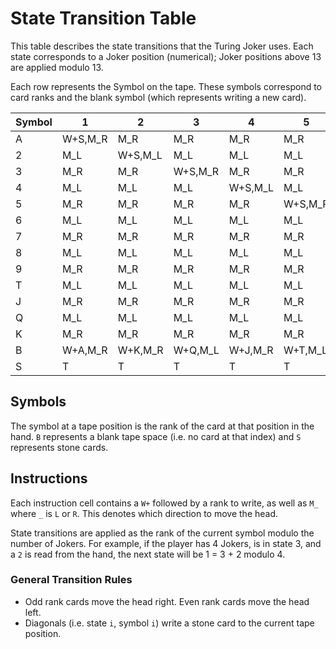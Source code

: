 # State Transition Table

This table describes the state transitions that the Turing Joker uses.
Each state corresponds to a Joker position (numerical); Joker positions
above 13 are applied modulo 13. 

Each row represents the Symbol on the tape. These symbols correspond to
card ranks and the blank symbol (which represents writing a new card).

| Symbol |   1   |   2   |   3   |   4   |   5   |   6   |   7   |   8   |   9   |  10   |  11   |  12   |  13   |
| ------ | ----- | ----- | ----- | ----- | ----- | ----- | ----- | ----- | ----- | ----- | ----- | ----- | ----- |
|      A |W+S,M_R|    M_R|    M_R|    M_R|    M_R|    M_R|    M_R|    M_R|    M_R|    M_R|    M_R|    M_R|    M_R|
|      2 |    M_L|W+S,M_L|    M_L|    M_L|    M_L|    M_L|    M_L|    M_L|    M_L|    M_L|    M_L|    M_L|    M_L|
|      3 |    M_R|    M_R|W+S,M_R|    M_R|    M_R|    M_R|    M_R|    M_R|    M_R|    M_R|    M_R|    M_R|    M_R|
|      4 |    M_L|    M_L|    M_L|W+S,M_L|    M_L|    M_L|    M_L|    M_L|    M_L|    M_L|    M_L|    M_L|    M_L|
|      5 |    M_R|    M_R|    M_R|    M_R|W+S,M_R|    M_R|    M_R|    M_R|    M_R|    M_R|    M_R|    M_R|    M_R|
|      6 |    M_L|    M_L|    M_L|    M_L|    M_L|W+S,M_L|    M_L|    M_L|    M_L|    M_L|    M_L|    M_L|    M_L|
|      7 |    M_R|    M_R|    M_R|    M_R|    M_R|    M_R|W+S,M_R|    M_R|    M_R|    M_R|    M_R|    M_R|    M_R|
|      8 |    M_L|    M_L|    M_L|    M_L|    M_L|    M_L|    M_L|W+S,M_L|    M_L|    M_L|    M_L|    M_L|    M_L|
|      9 |    M_R|    M_R|    M_R|    M_R|    M_R|    M_R|    M_R|    M_R|W+S,M_R|    M_R|    M_R|    M_R|    M_R|
|      T |    M_L|    M_L|    M_L|    M_L|    M_L|    M_L|    M_L|    M_L|    M_L|W+S,M_L|    M_L|    M_L|    M_L|
|      J |    M_R|    M_R|    M_R|    M_R|    M_R|    M_R|    M_R|    M_R|    M_R|    M_R|W+S,M_R|    M_R|    M_R|
|      Q |    M_L|    M_L|    M_L|    M_L|    M_L|    M_L|    M_L|    M_L|    M_L|    M_L|    M_L|W+S,M_L|    M_L|
|      K |    M_R|    M_R|    M_R|    M_R|    M_R|    M_R|    M_R|    M_R|    M_R|    M_R|    M_R|    M_R|W+S,M_R|
|      B |W+A,M_R|W+K,M_R|W+Q,M_L|W+J,M_R|W+T,M_L|W+9,M_R|W+8,M_L|W+7,M_R|W+6,M_L|W+5,M_R|W+4,M_L|W+3,M_R|W+2,M_L|
|      S |   T   |   T   |   T   |   T   |   T   |   T   |   T   |   T   |   T   |   T   |   T   |   T   |   T   |

## Symbols

The symbol at a tape position is the rank of the card at that position in the hand.
`B` represents a blank tape space (i.e. no card at that index) and `S` represents stone cards.

## Instructions

Each instruction cell contains a `W+` followed by a rank to write, as well as `M_` where `_` is
`L` or `R`. This denotes which direction to move the head.

State transitions are applied as the rank of the current symbol modulo the number of Jokers. For
example, if the player has 4 Jokers, is in state 3, and a `2` is read from the hand, the next state
will be 1 = 3 + 2 modulo 4.


### General Transition Rules

- Odd rank cards move the head right. Even rank cards move the head left.
- Diagonals (i.e. state `i`, symbol `i`) write a stone card to the current tape position.